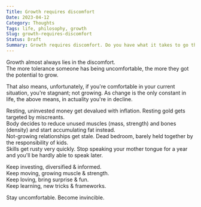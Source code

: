 ```yaml
---
Title: Growth requires discomfort
Date: 2023-04-12
Category: Thoughts
Tags: life, philosophy, growth
Slug: growth-requires-discomfort
Status: Draft
Summary: Growth requires discomfort. Do you have what it takes to go through it?
---
```


Growth almost always lies in the discomfort.  
The more tolerance someone has being uncomfortable, the more they got the potential to grow.  

That also means, unfortunately, if you're comfortable in your current situation, you're stagnant; not growing. As change is the only constant in life, the above means, in actuality you're in decline.  

Resting, uninvested money get devalued with inflation. Resting gold gets targeted by miscreants.  
Body decides to reduce unused muscles (mass, strength) and bones (density) and start accumulating fat instead.  
Not-growing relationships get stale. Dead bedroom, barely held together by the responsibility of kids.  
Skills get rusty very quickly. Stop speaking your mother tongue for a year and you'll be hardly able to speak later.  
  
Keep investing, diversified & informed.  
Keep moving, growing muscle & strength.  
Keep loving, bring surprise & fun.  
Keep learning, new tricks & frameworks.  
  
Stay uncomfortable. Become invincible.  
